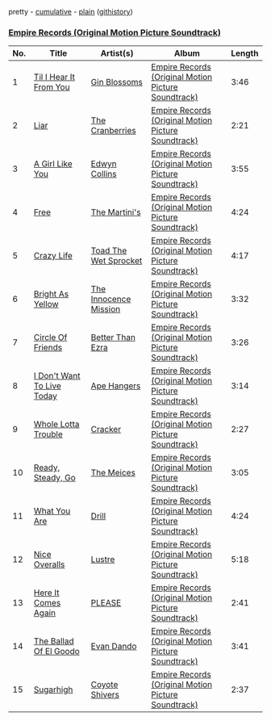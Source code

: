 pretty - [cumulative](/playlists/cumulative/Empire%20Records%20(Original%20Motion%20Picture%20Soundtrack).md) - [plain](/playlists/plain/0juybCrXYJE2dRM1txS0GD) ([githistory](https://github.githistory.xyz/tg-z/spotify-playlist-archive/blob/main/playlists/plain/0juybCrXYJE2dRM1txS0GD))

### [Empire Records (Original Motion Picture Soundtrack)](https://open.spotify.com/playlist/0juybCrXYJE2dRM1txS0GD)

> 

| No. | Title | Artist(s) | Album | Length |
|---|---|---|---|---|
| 1 | [Til I Hear It From You](https://open.spotify.com/track/6huWrDezK7Ogc3k06iTckk) | [Gin Blossoms](https://open.spotify.com/artist/6kXp61QMZFPcKMcRPqoiVj) | [Empire Records (Original Motion Picture Soundtrack)](https://open.spotify.com/album/27YqHl98smrAG30ip7VumZ) | 3:46 |
| 2 | [Liar](https://open.spotify.com/track/6fDKqCzXEoz5g5Z93OjgK2) | [The Cranberries](https://open.spotify.com/artist/7t0rwkOPGlDPEhaOcVtOt9) | [Empire Records (Original Motion Picture Soundtrack)](https://open.spotify.com/album/27YqHl98smrAG30ip7VumZ) | 2:21 |
| 3 | [A Girl Like You](https://open.spotify.com/track/1mH8jVvXPSRThH5ttncfqQ) | [Edwyn Collins](https://open.spotify.com/artist/5Qlt3zQ63Z99mNhuun0JAT) | [Empire Records (Original Motion Picture Soundtrack)](https://open.spotify.com/album/27YqHl98smrAG30ip7VumZ) | 3:55 |
| 4 | [Free](https://open.spotify.com/track/5o3TC8TGSFzxP5CJXuB0C0) | [The Martini's](https://open.spotify.com/artist/4PggIuR7p3jxrvz7fc1jKa) | [Empire Records (Original Motion Picture Soundtrack)](https://open.spotify.com/album/27YqHl98smrAG30ip7VumZ) | 4:24 |
| 5 | [Crazy Life](https://open.spotify.com/track/1NGNZOXkh34vIajntZk736) | [Toad The Wet Sprocket](https://open.spotify.com/artist/4j7EVY3kuDwLPfD2jfC7LC) | [Empire Records (Original Motion Picture Soundtrack)](https://open.spotify.com/album/27YqHl98smrAG30ip7VumZ) | 4:17 |
| 6 | [Bright As Yellow](https://open.spotify.com/track/1VtSMXwdEmsT7HVSfPyiNJ) | [The Innocence Mission](https://open.spotify.com/artist/4VcTmgGKGuJn56Ac2zNhiH) | [Empire Records (Original Motion Picture Soundtrack)](https://open.spotify.com/album/27YqHl98smrAG30ip7VumZ) | 3:32 |
| 7 | [Circle Of Friends](https://open.spotify.com/track/063v5BwgsHAfdX8TG1wMON) | [Better Than Ezra](https://open.spotify.com/artist/4UuoJfJ9UybJft7a8E6UHX) | [Empire Records (Original Motion Picture Soundtrack)](https://open.spotify.com/album/27YqHl98smrAG30ip7VumZ) | 3:26 |
| 8 | [I Don't Want To Live Today](https://open.spotify.com/track/03H5VHeN759y7ctfyMHK1I) | [Ape Hangers](https://open.spotify.com/artist/5sVxvdTJK0SZZswINycAOP) | [Empire Records (Original Motion Picture Soundtrack)](https://open.spotify.com/album/27YqHl98smrAG30ip7VumZ) | 3:14 |
| 9 | [Whole Lotta Trouble](https://open.spotify.com/track/1yJpc2rAA2TiLdHQesSNzU) | [Cracker](https://open.spotify.com/artist/0ODQJS4mk7rVBJXjdqByX6) | [Empire Records (Original Motion Picture Soundtrack)](https://open.spotify.com/album/27YqHl98smrAG30ip7VumZ) | 2:27 |
| 10 | [Ready, Steady, Go](https://open.spotify.com/track/2kEavXnvTkrJ3J2KWC9ypl) | [The Meices](https://open.spotify.com/artist/5kerNETuVVVlWUfeCzVGjK) | [Empire Records (Original Motion Picture Soundtrack)](https://open.spotify.com/album/27YqHl98smrAG30ip7VumZ) | 3:05 |
| 11 | [What You Are](https://open.spotify.com/track/2G6N7TkOmewxRZX9H5kk0W) | [Drill](https://open.spotify.com/artist/1vLheUigC9dtxGu7gKFT6x) | [Empire Records (Original Motion Picture Soundtrack)](https://open.spotify.com/album/27YqHl98smrAG30ip7VumZ) | 4:24 |
| 12 | [Nice Overalls](https://open.spotify.com/track/54Sp5Zsx2chUDAu4hlylRH) | [Lustre](https://open.spotify.com/artist/6VtGMedhkAkG22ZL3o41UF) | [Empire Records (Original Motion Picture Soundtrack)](https://open.spotify.com/album/27YqHl98smrAG30ip7VumZ) | 5:18 |
| 13 | [Here It Comes Again](https://open.spotify.com/track/2kzYMbCVLfbgWxnSC7UQmg) | [PLEASE](https://open.spotify.com/artist/6h9MCVLTbONIkbVU9AONL7) | [Empire Records (Original Motion Picture Soundtrack)](https://open.spotify.com/album/27YqHl98smrAG30ip7VumZ) | 2:41 |
| 14 | [The Ballad Of El Goodo](https://open.spotify.com/track/6ZQlr0ISteysIXKwZ0JrkL) | [Evan Dando](https://open.spotify.com/artist/4Aq4ePZT5OKPz94Fd1stey) | [Empire Records (Original Motion Picture Soundtrack)](https://open.spotify.com/album/27YqHl98smrAG30ip7VumZ) | 3:41 |
| 15 | [Sugarhigh](https://open.spotify.com/track/7ztostfOVw4ecVpVQVj9sx) | [Coyote Shivers](https://open.spotify.com/artist/0VOE2WUj6Wq77rfft2AwqT) | [Empire Records (Original Motion Picture Soundtrack)](https://open.spotify.com/album/27YqHl98smrAG30ip7VumZ) | 2:37 |